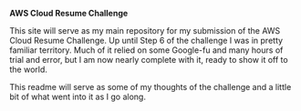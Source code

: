 **AWS Cloud Resume Challenge**

This site will serve as my main repository for my submission of the AWS Cloud Resume Challenge. Up until Step 6 of the challenge I was in pretty familiar territory. Much of it relied on some Google-fu and many hours of trial and error, but I am now nearly complete with it, ready to show it off to the world.

This readme will serve as some of my thoughts of the challenge and a little bit of what went into it as I go along.
